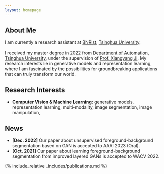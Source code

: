 ```yaml
---
layout: homepage
---
```


## About Me

I am currently a research assistant at <a href="https://www.bnrist.tsinghua.edu.cn/bnristen/index.htm">BNRist</a>, <a href="https://www.tsinghua.edu.cn/en/">Tsinghua University</a>.
<br><br>
I received my master degree in 2022 from <a href="https://www.au.tsinghua.edu.cn/index.htm">Department of Automation</a>, <a href="https://www.tsinghua.edu.cn/en/">Tsinghua University</a>, under the supervision of <a href="https://www.au.tsinghua.edu.cn/info/1166/2066.htm">Prof. Xiangyang Ji</a>. My research interests lie in generative models and representation learning, where I am fascinated by the possibilities for groundbreaking applications that can truly transform our world.
<!-- and their applications which have the potential to change our lives. I am also interested in the cutting-edge intersection of machine learning and multiple modalities. -->

## Research Interests

<!-- - **Computer Vision:** image recognition, image generation, video captioning
- **Machine Learning:** meta-learning, incremental learning, transfer learning -->

- **Computer Vision & Machine Learning:** generative models, representation learning, multi-modality, image segmentation, image manipulation, 

## News

- **[Dec. 2022]** Our paper about unsupervised foreground-background segmentation based on GAN is accepted to AAAI 2023 (Oral).
- **[Oct. 2021]** Our paper about learning foreground-background segmentation from improved layered GANs is accepted to WACV 2022.

{% include_relative _includes/publications.md %}

<!-- {% include_relative _includes/services.md %} -->
<br>
